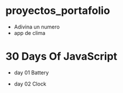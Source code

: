 # proyectos_portafolio

- Adivina un numero
- app de clima


# 30 Days Of JavaScript

- day 01 Battery

- day 02 Clock
